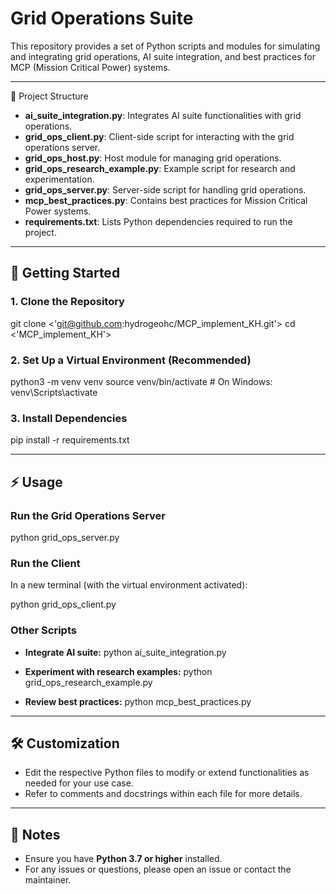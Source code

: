 # Grid Operations Suite

This repository provides a set of Python scripts and modules for simulating and integrating grid operations, AI suite integration, and best practices for MCP (Mission Critical Power) systems.

---
<summary>📁 Project Structure</summary>

- **ai_suite_integration.py**: Integrates AI suite functionalities with grid operations.
- **grid_ops_client.py**: Client-side script for interacting with the grid operations server.
- **grid_ops_host.py**: Host module for managing grid operations.
- **grid_ops_research_example.py**: Example script for research and experimentation.
- **grid_ops_server.py**: Server-side script for handling grid operations.
- **mcp_best_practices.py**: Contains best practices for Mission Critical Power systems.
- **requirements.txt**: Lists Python dependencies required to run the project.

---

## 🚀 Getting Started

### 1. Clone the Repository

git clone <'git@github.com:hydrogeohc/MCP_implement_KH.git'>
cd <'MCP_implement_KH'>


### 2. Set Up a Virtual Environment (Recommended)

python3 -m venv venv
source venv/bin/activate # On Windows: venv\Scripts\activate

### 3. Install Dependencies

pip install -r requirements.txt

---

## ⚡ Usage

### Run the Grid Operations Server

python grid_ops_server.py

### Run the Client

In a new terminal (with the virtual environment activated):

python grid_ops_client.py


### Other Scripts

- **Integrate AI suite:**
python ai_suite_integration.py

- **Experiment with research examples:**
python grid_ops_research_example.py

- **Review best practices:**
python mcp_best_practices.py

---

## 🛠️ Customization

- Edit the respective Python files to modify or extend functionalities as needed for your use case.
- Refer to comments and docstrings within each file for more details.

---

## 📝 Notes

- Ensure you have **Python 3.7 or higher** installed.
- For any issues or questions, please open an issue or contact the maintainer.